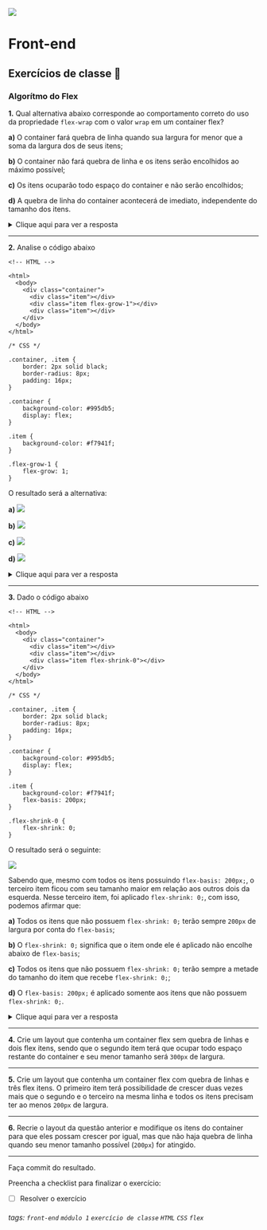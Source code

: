![](https://i.imgur.com/xG74tOh.png)

# Front-end

## Exercícios de classe 🏫

### Algorítmo do Flex

**1.** Qual alternativa abaixo corresponde ao comportamento correto do uso da propriedade `flex-wrap` com o valor `wrap` em um container flex?

**a)** O container fará quebra de linha quando sua largura for menor que a soma da largura dos de seus itens;

**b)** O container não fará quebra de linha e os itens serão encolhidos ao máximo possível;

**c)** Os itens ocuparão todo espaço do container e não serão encolhidos;

**d)** A quebra de linha do container acontecerá de imediato, independente do tamanho dos itens.

<details>
    <summary>Clique aqui para ver a resposta</summary>         <b>Letra A</b>. Por padrão o container flex possui <code>flex-wrap: nowrap;</code> que não permite a quebra de linhas, fazendo com que seus itens ultrapasse o tamanho do container. Quando <code>flex-wrap: wrap;</code> é definido o container fará quebra de linha quando sua largura for menor que a soma da largura dos de seus itens.
</details>

---

**2.** Analise o código abaixo

```htmlembedded=
<!-- HTML -->

<html>
  <body>
    <div class="container">
      <div class="item"></div>
      <div class="item flex-grow-1"></div>
      <div class="item"></div>
    </div>
  </body>
</html>
```

```css=
/* CSS */

.container, .item {
    border: 2px solid black;
    border-radius: 8px;
    padding: 16px;
}

.container {
    background-color: #995db5;
    display: flex;
}

.item {
    background-color: #f7941f;
}

.flex-grow-1 {
    flex-grow: 1;
}
```

O resultado será a alternativa:

**a)**
![](https://i.imgur.com/P8ixz6S.png)

**b)**
![](https://i.imgur.com/LboY4AB.png)

**c)**
![](https://i.imgur.com/noh60J0.png)

**d)**
![](https://i.imgur.com/VzOEsxj.png)

<details>
    <summary>Clique aqui para ver a resposta</summary>         <b>Letra C</b>. O <code>flex-grow: 1;</code> apenas no segundo item faz com que ele ocupe todo espaço restante do container que não está sendo utilizado.
</details>

---

**3.** Dado o código abaixo

```htmlembedded=
<!-- HTML -->

<html>
  <body>
    <div class="container">
      <div class="item"></div>
      <div class="item"></div>
      <div class="item flex-shrink-0"></div>
    </div>
  </body>
</html>
```

```css=
/* CSS */

.container, .item {
    border: 2px solid black;
    border-radius: 8px;
    padding: 16px;
}

.container {
    background-color: #995db5;
    display: flex;
}

.item {
    background-color: #f7941f;
    flex-basis: 200px;
}

.flex-shrink-0 {
    flex-shrink: 0;
}
```

O resultado será o seguinte:

![](https://i.imgur.com/xKQM1OD.png)

Sabendo que, mesmo com todos os itens possuindo `flex-basis: 200px;`, o terceiro item ficou com seu tamanho maior em relação aos outros dois da esquerda. Nesse terceiro item, foi aplicado `flex-shrink: 0;`, com isso, podemos afirmar que:

**a)** Todos os itens que não possuem `flex-shrink: 0;` terão sempre `200px` de largura por conta do `flex-basis`;

**b)** O `flex-shrink: 0;` significa que o item onde ele é aplicado não encolhe abaixo de `flex-basis`;

**c)** Todos os itens que não possuem `flex-shrink: 0;` terão sempre a metade do tamanho do item que recebe `flex-shrink: 0;`;

**d)** O `flex-basis: 200px;` é aplicado somente aos itens que não possuem `flex-shrink: 0;`.

<details>
    <summary>Clique aqui para ver a resposta</summary>         <b>Letra B</b>.
</details>

---

**4.** Crie um layout que contenha um container flex sem quebra de linhas e dois flex itens, sendo que o segundo item terá que ocupar todo espaço restante do container e seu menor tamanho será `300px` de largura.

---

**5.** Crie um layout que contenha um container flex com quebra de linhas e três flex itens. O primeiro item terá possibilidade de crescer duas vezes mais que o segundo e o terceiro na mesma linha e todos os itens precisam ter ao menos `200px` de largura.

---

**6.** Recrie o layout da questão anterior e modifique os itens do container para que eles possam crescer por igual, mas que não haja quebra de linha quando seu menor tamanho possível (`200px`) for atingido.

---

Faça commit do resultado.

Preencha a checklist para finalizar o exercício:

-   [ ] Resolver o exercício

###### tags: `front-end` `módulo 1` `exercício de classe` `HTML` `CSS` `flex`
